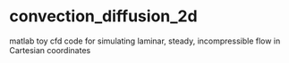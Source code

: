# convection_diffusion_2d
matlab toy cfd code for simulating laminar, steady, incompressible flow in Cartesian coordinates 
